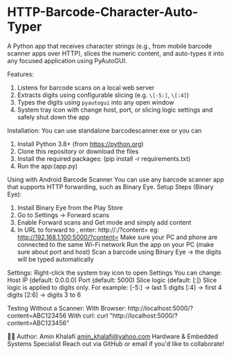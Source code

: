 # HTTP-Barcode-Character-Auto-Typer
A Python app that receives character strings (e.g., from mobile barcode scanner apps over HTTP), slices the numeric content, and auto-types it into any focused application using PyAutoGUI.

Features:
  1. Listens for barcode scans on a local web server
  2. Extracts digits using configurable slicing (e.g. `\[-5:]`, `\[:4]`)
  3. Types the digits using `pyautogui` into any open window
  4. System tray icon with change host, port, or slicing logic settings and safely shut down the app
     
Installation:
You can use standalone barcodescanner.exe or you can
  1. Install Python 3.8+ (from https://python.org)
  2. Clone this repository or download the files
  3. Install the required packages: (pip install -r requirements.txt)
  4. Run the app:(app.py)

Using with Android Barcode Scanner
  You can use any barcode scanner app that supports HTTP forwarding, such as Binary Eye.
  Setup Steps (Binary Eye):
  1. Install Binary Eye from the Play Store
  2. Go to Settings → Forward scans
  3. Enable Forward scans and Get mode and simply add content
  4. In URL to forward to , enter:
http://<your-pc-ip>:<port>/?content=
eg: http://192.168.1.100:5000/?content=
  Make sure your PC and phone are connected to the same Wi-Fi network
  Run the app on your PC (make sure about port and host)
  Scan a barcode using Binary Eye → the digits will be typed automatically
    
Settings:
Right-click the system tray icon to open Settings
You can change:
  Host IP (default: 0.0.0.0)
  Port (default: 5000)
  Slice logic (default: \[:])
  Slice logic is applied to digits only. For example:
      [-5:] → last 5 digits
      [:4] → first 4 digits
      [2:6] → digits 3 to 6
  
Testing Without a Scanner:
With Browser:
  http://localhost:5000/?content=ABC123456
With curl:
  curl "http://localhost:5000/?content=ABC123456"

🙋‍♂️ Author: Amin Khalafi
amin_khalafi@yahoo.com
Hardware \& Embedded Systems Specialist
Reach out via GitHub or email if you'd like to collaborate!   

